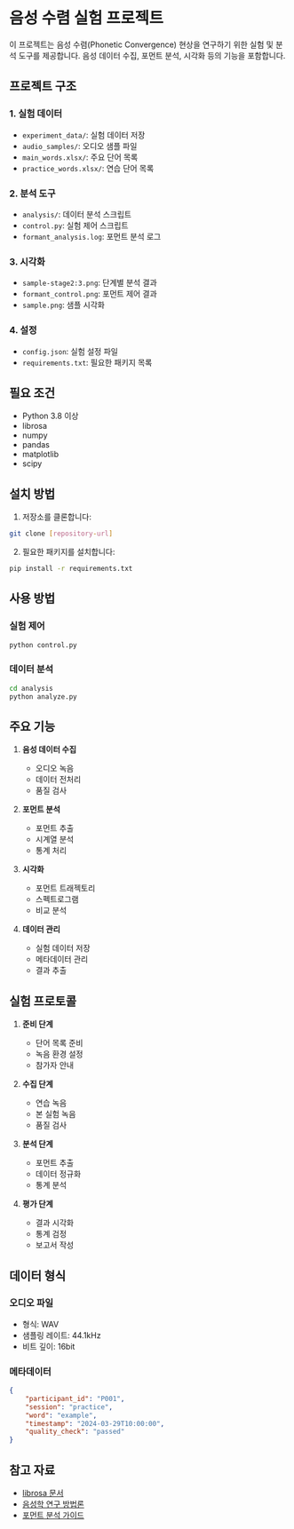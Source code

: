 # 음성 수렴 실험 프로젝트

이 프로젝트는 음성 수렴(Phonetic Convergence) 현상을 연구하기 위한 실험 및 분석 도구를 제공합니다. 음성 데이터 수집, 포먼트 분석, 시각화 등의 기능을 포함합니다.

## 프로젝트 구조

### 1. 실험 데이터
- `experiment_data/`: 실험 데이터 저장
- `audio_samples/`: 오디오 샘플 파일
- `main_words.xlsx/`: 주요 단어 목록
- `practice_words.xlsx/`: 연습 단어 목록

### 2. 분석 도구
- `analysis/`: 데이터 분석 스크립트
- `control.py`: 실험 제어 스크립트
- `formant_analysis.log`: 포먼트 분석 로그

### 3. 시각화
- `sample-stage2:3.png`: 단계별 분석 결과
- `formant_control.png`: 포먼트 제어 결과
- `sample.png`: 샘플 시각화

### 4. 설정
- `config.json`: 실험 설정 파일
- `requirements.txt`: 필요한 패키지 목록

## 필요 조건

- Python 3.8 이상
- librosa
- numpy
- pandas
- matplotlib
- scipy

## 설치 방법

1. 저장소를 클론합니다:
```bash
git clone [repository-url]
```

2. 필요한 패키지를 설치합니다:
```bash
pip install -r requirements.txt
```

## 사용 방법

### 실험 제어
```bash
python control.py
```

### 데이터 분석
```bash
cd analysis
python analyze.py
```

## 주요 기능

1. **음성 데이터 수집**
   - 오디오 녹음
   - 데이터 전처리
   - 품질 검사

2. **포먼트 분석**
   - 포먼트 추출
   - 시계열 분석
   - 통계 처리

3. **시각화**
   - 포먼트 트래젝토리
   - 스펙트로그램
   - 비교 분석

4. **데이터 관리**
   - 실험 데이터 저장
   - 메타데이터 관리
   - 결과 추출

## 실험 프로토콜

1. **준비 단계**
   - 단어 목록 준비
   - 녹음 환경 설정
   - 참가자 안내

2. **수집 단계**
   - 연습 녹음
   - 본 실험 녹음
   - 품질 검사

3. **분석 단계**
   - 포먼트 추출
   - 데이터 정규화
   - 통계 분석

4. **평가 단계**
   - 결과 시각화
   - 통계 검정
   - 보고서 작성

## 데이터 형식

### 오디오 파일
- 형식: WAV
- 샘플링 레이트: 44.1kHz
- 비트 깊이: 16bit

### 메타데이터
```json
{
    "participant_id": "P001",
    "session": "practice",
    "word": "example",
    "timestamp": "2024-03-29T10:00:00",
    "quality_check": "passed"
}
```

## 참고 자료

- [librosa 문서](https://librosa.org/doc/latest/index.html)
- [음성학 연구 방법론](https://www.linguisticsociety.org/resource/phonetics)
- [포먼트 분석 가이드](https://www.phon.ucl.ac.uk/courses/spsci/acoustics/) 
